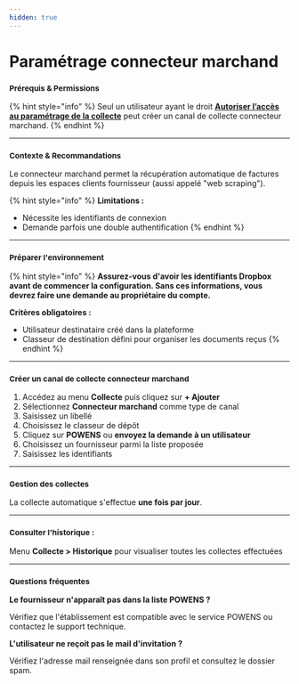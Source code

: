 ```yaml
---
hidden: true
---
```


# Paramétrage connecteur marchand

### <sup>**Prérequis & Permissions**</sup>

{% hint style="info" %}
Seul un utilisateur ayant le droit [**Autoriser l’accès au paramétrage de la collecte**](../administration/detail-des-droits.md) peut créer un canal de collecte connecteur marchand.
{% endhint %}

***

### <sup>**Contexte & Recommandations**</sup>

Le connecteur marchand permet la récupération automatique de factures depuis les espaces clients fournisseur (aussi appelé "web scraping").

{% hint style="info" %}
**Limitations :**

* Nécessite les identifiants de connexion
* Demande parfois une double authentification
{% endhint %}

***

### <sup>**Préparer l'environnement**</sup>

{% hint style="info" %}
**Assurez-vous d'avoir les identifiants Dropbox avant de commencer la configuration. Sans ces informations, vous devrez faire une demande au propriétaire du compte.**

**Critères obligatoires :**

* Utilisateur destinataire créé dans la plateforme
* Classeur de destination défini pour organiser les documents reçus
{% endhint %}

***

### <sup>**Créer un canal de collecte connecteur marchand**</sup>

1. Accédez au menu **Collecte** puis cliquez sur **+ Ajouter**
2. Sélectionnez **Connecteur marchand** comme type de canal
3. Saisissez un libellé
4. Choisissez le classeur de dépôt
5. Cliquez sur **POWENS** ou **envoyez la demande à un utilisateur**
6. Choisissez un fournisseur parmi la liste proposée
7. Saisissez les identifiants

***

### <sup>**Gestion des collectes**</sup>

La collecte automatique s'effectue **une fois par jour**.

***

### <sup>**Consulter l'historique :**</sup>

Menu **Collecte > Historique** pour visualiser toutes les collectes effectuées

***

### <sup>**Questions fréquentes**</sup>

**Le fournisseur n'apparaît pas dans la liste POWENS ?**

Vérifiez que l'établissement est compatible avec le service POWENS ou contactez le support technique.

**L'utilisateur ne reçoit pas le mail d'invitation ?**

Vérifiez l'adresse mail renseignée dans son profil et consultez le dossier spam.
